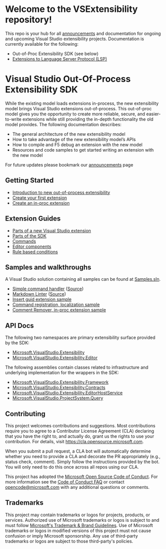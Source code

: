 # Welcome to the VSExtensibility repository!
This repo is your hub for all [announcements](docs/announcements.md) and documentation for ongoing and upcoming Visual Studio extensibility projects.  Documentation is currently available for the following:

* Out-of-Proc Extensibility SDK (see below)
* [Extensions to Language Server Protocol (LSP)](docs/lsp/lsp-extensions-specifications.md) 

# Visual Studio Out-Of-Process Extensibility SDK

While the existing model loads extensions in-process, the new extensibility model brings Visual Studio extensions out-of-process. This out-of-proc model gives you the opportunity to create more reliable, secure, and easier-to-write extensions while still providing the in-depth functionality the old model provides. The following documentation describes:

* The general architecture of the new extensibility model
* How to take advantage of the new extensibility model’s APIs
* How to compile and F5 debug an extension with the new model 
* Resources and code samples to get started writing an extension with the new model

For future updates please bookmark our [announcements](docs/announcements.md) page

## Getting Started
* [Introduction to new out-of-process extensibility](docs/new-extensibility-model/getting-started/oop-extensibility-model-overview.md)
* [Create your first extension](docs/new-extensibility-model/getting-started/create-your-first-extension.md)
* [Create an in-proc extension](docs/new-extensibility-model/getting-started/in-proc-extensions.md)

## Extension Guides
* [Parts of a new Visual Studio extension](docs/new-extensibility-model/inside-the-sdk/extension-anatomy.md)
* [Parts of the SDK](docs/new-extensibility-model/inside-the-sdk/inside-the-sdk.md)
* [Commands](docs/new-extensibility-model/extension-guides/command/command.md)
* [Editor components](docs/new-extensibility-model/extension-guides/editor/editor.md)
* [Rule based conditions](docs/new-extensibility-model/inside-the-sdk/activation-constraints.md)

## Samples and walkthroughs
A Visual Studio solution containing all samples can be found at [Samples.sln](https://github.com/microsoft/VSExtensibility/tree/main/New_Extensibility_Model/Samples/Samples.sln).

* [Simple command handler](docs/new-extensibility-model/getting-started/create-your-first-extension.md) ([Source](https://github.com/microsoft/VSExtensibility/tree/main/New_Extensibility_Model/Samples/SimpleRemoteCommandSample))
* [Markdown Linter](docs/new-extensibility-model/extension-guides/markdown-linter-sample.md) ([Source](https://github.com/microsoft/VSExtensibility/tree/main/New_Extensibility_Model/Samples/MarkdownLinter))
* [Insert guid extension sample](https://github.com/microsoft/VSExtensibility/tree/main/New_Extensibility_Model/Samples/InsertGuidExtension)
* [Command registration, localization sample](https://github.com/microsoft/VSExtensibility/tree/main/New_Extensibility_Model/Samples/CommandRegistrationsSample)
* [Comment Remover, in-proc extension sample](https://github.com/microsoft/VSExtensibility/tree/main/New_Extensibility_Model/Samples/CommentRemover)

## API Docs

The following two namespaces are primary extensibility surface provided by the SDK:

* [Microsoft.VisualStudio.Extensibility](docs/new-extensibility-model/api/Microsoft.VisualStudio.Extensibility.md)
* [Microsoft.VisualStudio.Extensibility.Editor](docs/new-extensibility-model/api/Microsoft.VisualStudio.Extensibility.Editor.md)

The following assemblies contain classes related to infrastructure and underlying implementation for the wrappers in the SDK:

* [Microsoft.VisualStudio.Extensibility.Framework](docs/new-extensibility-model/api/Microsoft.VisualStudio.Extensibility.Framework.md)
* [Microsoft.VisualStudio.Extensibility.Contracts](docs/new-extensibility-model/api/Microsoft.VisualStudio.Extensibility.Contracts.md)
* [Microsoft.VisualStudio.Extensibility.EditorHostService](docs/new-extensibility-model/api/Microsoft.VisualStudio.Extensibility.EditorHostService.md)
* [Microsoft.VisualStudio.ProjectSystem.Query](docs/new-extensibility-model/api/Microsoft.VisualStudio.ProjectSystem.Query.md)

## Contributing

This project welcomes contributions and suggestions.  Most contributions require you to agree to a
Contributor License Agreement (CLA) declaring that you have the right to, and actually do, grant us
the rights to use your contribution. For details, visit https://cla.opensource.microsoft.com.

When you submit a pull request, a CLA bot will automatically determine whether you need to provide
a CLA and decorate the PR appropriately (e.g., status check, comment). Simply follow the instructions
provided by the bot. You will only need to do this once across all repos using our CLA.

This project has adopted the [Microsoft Open Source Code of Conduct](https://opensource.microsoft.com/codeofconduct/).
For more information see the [Code of Conduct FAQ](https://opensource.microsoft.com/codeofconduct/faq/) or
contact [opencode@microsoft.com](mailto:opencode@microsoft.com) with any additional questions or comments.

## Trademarks

This project may contain trademarks or logos for projects, products, or services. Authorized use of Microsoft 
trademarks or logos is subject to and must follow 
[Microsoft's Trademark & Brand Guidelines](https://www.microsoft.com/en-us/legal/intellectualproperty/trademarks/usage/general).
Use of Microsoft trademarks or logos in modified versions of this project must not cause confusion or imply Microsoft sponsorship.
Any use of third-party trademarks or logos are subject to those third-party's policies.
